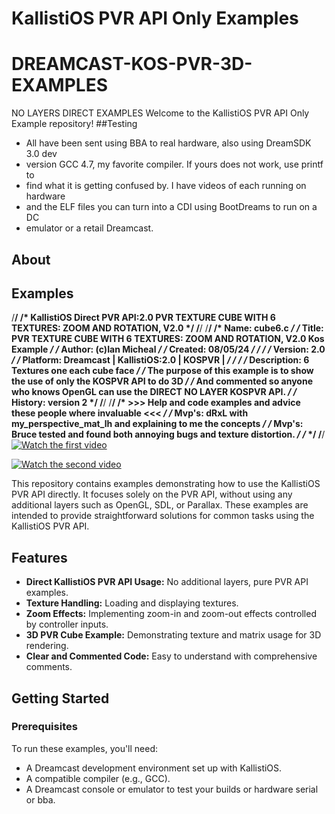 # KallistiOS PVR API Only Examples
# DREAMCAST-KOS-PVR-3D-EXAMPLES
NO LAYERS DIRECT EXAMPLES
Welcome to the KallistiOS PVR API Only Example repository!
##Testing 
* All have been sent using BBA to real hardware, also using DreamSDK 3.0 dev
 * version GCC 4.7, my favorite compiler. If yours does not work, use printf to
 * find what it is getting confused by. I have videos of each running on hardware
 * and the ELF files you can turn into a CDI using BootDreams to run on a DC
 * emulator or a retail Dreamcast.
## About
## Examples
/********************************************************************************************/
/* KallistiOS Direct PVR API:2.0  PVR TEXTURE CUBE WITH 6 TEXTURES: ZOOM AND ROTATION, V2.0 */
/********************************************************************************************/
/********************************************************************************************/
/* Name:     cube6.c                                                                        */
/* Title:    PVR TEXTURE CUBE WITH 6 TEXTURES: ZOOM AND ROTATION, V2.0 Kos Example          */
/* Author:   (c)Ian Micheal                                                                 */
/* Created:  08/05/24                                                                       */
/*                                                                                          */
/* Version:  2.0                                                                            */
/* Platform: Dreamcast | KallistiOS:2.0 | KOSPVR |                                          */
/*                                                                                          */
/* Description: 6 Textures one each cube face                                               */
/* The purpose of this example is to show the use of only the KOSPVR API to do 3D           */
/* And commented so anyone who knows OpenGL can use the DIRECT NO LAYER KOSPVR API.         */
/* History: version 2                                                                       */
/********************************************************************************************/
/********************************************************************************************/
/*        >>>  Help and code examples and advice these people where invaluable  <<<         */
/*     Mvp's:  dRxL with my_perspective_mat_lh and explaining to me the concepts            */
/*     Mvp's:  Bruce tested and found both annoying bugs and texture distortion.            */
/*                                                                                          */
/********************************************************************************************/ 
[![Watch the first video](http://img.youtube.com/vi/z0IkpKjiDQk/0.jpg)](http://www.youtube.com/watch?v=z0IkpKjiDQk)

[![Watch the second video](http://img.youtube.com/vi/S9obbHs4Hl8/0.jpg)](http://www.youtube.com/watch?v=S9obbHs4Hl8)

This repository contains examples demonstrating how to use the KallistiOS PVR API directly. It focuses solely on the PVR API, without using any additional layers such as OpenGL, SDL, or Parallax. These examples are intended to provide straightforward solutions for common tasks using the KallistiOS PVR API.

## Features

- **Direct KallistiOS PVR API Usage:** No additional layers, pure PVR API examples.
- **Texture Handling:** Loading and displaying textures.
- **Zoom Effects:** Implementing zoom-in and zoom-out effects controlled by controller inputs.
- **3D PVR Cube Example:** Demonstrating texture and matrix usage for 3D rendering.
- **Clear and Commented Code:** Easy to understand with comprehensive comments.

## Getting Started

### Prerequisites

To run these examples, you'll need:

- A Dreamcast development environment set up with KallistiOS.
- A compatible compiler (e.g., GCC).
- A Dreamcast console or emulator to test your builds or hardware serial or bba.

